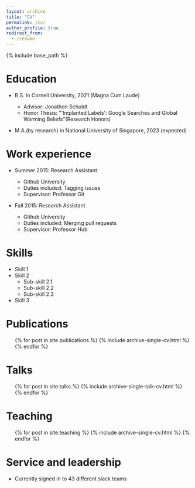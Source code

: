 ```yaml
---
layout: archive
title: "CV"
permalink: /cv/
author_profile: true
redirect_from:
  - /resume
---
```


{% include base_path %}

Education
======


* B.S. in Cornell University, 2021 (Magna Cum Laude)
  * Advisor: Jonathon Schuldt
  * Honor Thesis: "'Implanted Labels': Google Searches and Global Warming Beliefs"(Research Honors)

* M.A.(by research) in National University of Singapore, 2023 (expected)


Work experience
======
* Summer 2015: Research Assistant
  * Github University
  * Duties included: Tagging issues
  * Supervisor: Professor Git

* Fall 2015: Research Assistant
  * Github University
  * Duties included: Merging pull requests
  * Supervisor: Professor Hub
  
Skills
======
* Skill 1
* Skill 2
  * Sub-skill 2.1
  * Sub-skill 2.2
  * Sub-skill 2.3
* Skill 3

Publications
======
  <ul>{% for post in site.publications %}
    {% include archive-single-cv.html %}
  {% endfor %}</ul>
  
Talks
======
  <ul>{% for post in site.talks %}
    {% include archive-single-talk-cv.html %}
  {% endfor %}</ul>
  
Teaching
======
  <ul>{% for post in site.teaching %}
    {% include archive-single-cv.html %}
  {% endfor %}</ul>
  
Service and leadership
======
* Currently signed in to 43 different slack teams

